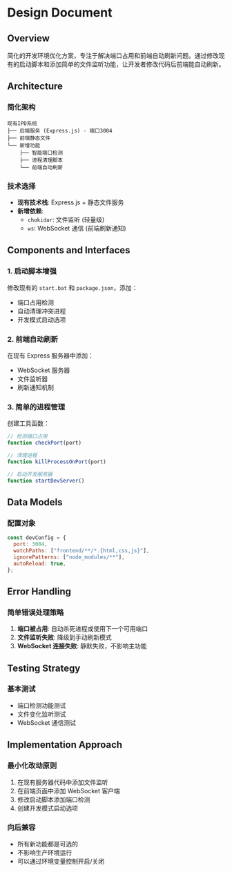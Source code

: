 # Design Document

## Overview

简化的开发环境优化方案，专注于解决端口占用和前端自动刷新问题。通过修改现有的启动脚本和添加简单的文件监听功能，让开发者修改代码后前端能自动刷新。

## Architecture

### 简化架构

```
现有IPD系统
├── 后端服务 (Express.js) - 端口3004
├── 前端静态文件
└── 新增功能
    ├── 智能端口检测
    ├── 进程清理脚本
    └── 前端自动刷新
```

### 技术选择

- **现有技术栈**: Express.js + 静态文件服务
- **新增依赖**:
  - `chokidar`: 文件监听 (轻量级)
  - `ws`: WebSocket 通信 (前端刷新通知)

## Components and Interfaces

### 1. 启动脚本增强

修改现有的 `start.bat` 和 `package.json`，添加：

- 端口占用检测
- 自动清理冲突进程
- 开发模式启动选项

### 2. 前端自动刷新

在现有 Express 服务器中添加：

- WebSocket 服务器
- 文件监听器
- 刷新通知机制

### 3. 简单的进程管理

创建工具函数：

```javascript
// 检测端口占用
function checkPort(port)

// 清理进程
function killProcessOnPort(port)

// 启动开发服务器
function startDevServer()
```

## Data Models

### 配置对象

```javascript
const devConfig = {
  port: 3004,
  watchPaths: ["frontend/**/*.{html,css,js}"],
  ignorePatterns: ["node_modules/**"],
  autoReload: true,
};
```

## Error Handling

### 简单错误处理策略

1. **端口被占用**: 自动杀死进程或使用下一个可用端口
2. **文件监听失败**: 降级到手动刷新模式
3. **WebSocket 连接失败**: 静默失败，不影响主功能

## Testing Strategy

### 基本测试

- 端口检测功能测试
- 文件变化监听测试
- WebSocket 通信测试

## Implementation Approach

### 最小化改动原则

1. 在现有服务器代码中添加文件监听
2. 在前端页面中添加 WebSocket 客户端
3. 修改启动脚本添加端口检测
4. 创建开发模式启动选项

### 向后兼容

- 所有新功能都是可选的
- 不影响生产环境运行
- 可以通过环境变量控制开启/关闭
